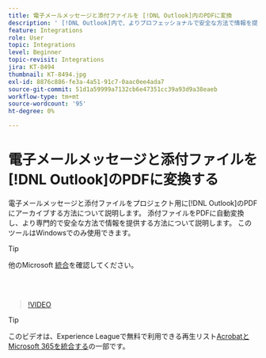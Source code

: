 ```yaml
---
title: 電子メールメッセージと添付ファイルを [!DNL Outlook]内のPDFに変換
description: ' [!DNL Outlook]内で、よりプロフェッショナルで安全な方法で情報を提供する方法について説明します'
feature: Integrations
role: User
topic: Integrations
level: Beginner
topic-revisit: Integrations
jira: KT-8494
thumbnail: KT-8494.jpg
exl-id: 8876c886-fe3a-4a51-91c7-0aac0ee4ada7
source-git-commit: 51d1a59999a7132cb6e47351cc39a93d9a38eaeb
workflow-type: tm+mt
source-wordcount: '95'
ht-degree: 0%

---
```


# 電子メールメッセージと添付ファイルを[!DNL Outlook]のPDFに変換する

電子メールメッセージと添付ファイルをプロジェクト用に[!DNL Outlook]のPDFにアーカイブする方法について説明します。 添付ファイルをPDFに自動変換し、より専門的で安全な方法で情報を提供する方法について説明します。 このツールはWindowsでのみ使用できます。

>[!TIP]
>
>他のMicrosoft [統合](../integrate/integrate-overview.md#microsoft)を確認してください。

<br> 

>[!VIDEO](https://video.tv.adobe.com/v/336859?quality=12&learn=on&hidetitle=true)

>[!TIP]
>
>このビデオは、Experience Leagueで無料で利用できる再生リスト[AcrobatとMicrosoft 365を統合する](https://experienceleague.adobe.com/en/playlists/acrobat-integrate-microsoft-365)の一部です。
